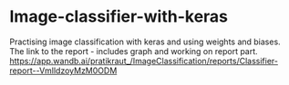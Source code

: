 # Image-classifier-with-keras
Practising image classification with keras and using weights and biases.
The link to the report - includes graph and working on report part.
https://app.wandb.ai/pratikraut_/ImageClassification/reports/Classifier-report--VmlldzoyMzM0ODM
